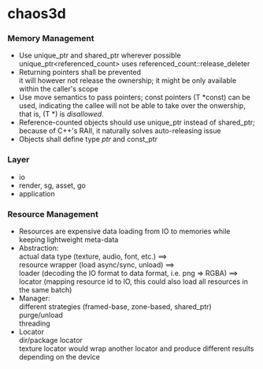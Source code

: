 chaos3d
=======

### Memory Management
* Use unique\_ptr and shared\_ptr wherever possible  
  unique\_ptr\<referenced\_count\> uses referenced\_count::release\_deleter
* Returning pointers shall be prevented  
  it will however not release the ownership; it might be only available within the caller's scope
* Use move semantics to pass pointers; const pointers (T \*const) can be used, indicating the callee will not be able to take over the onwership, that is, (T \*) is *disallowed*.
* Reference-counted objects should use unique\_ptr instead of shared\_ptr; because of C++'s RAII, it naturally solves auto-releasing issue
* Objects shall define type _ptr_ and const\_ptr

### Layer
* io
* render, sg, asset, go
* application

### Resource Management
* Resources are expensive data loading from IO to memories while keeping lightweight meta-data
* Abstraction:  
actual data type (texture, audio, font, etc.) ==>  
resource wrapper (load async/sync, unload) ==>  
loader (decoding the IO format to data format, i.e. png => RGBA) ==>  
locator (mapping resource id to IO, this could also load all resources in the same batch)
* Manager:  
different strategies (framed-base, zone-based, shared\_ptr)  
purge/unload  
threading
* Locator  
dir/package locator  
texture locator would wrap another locator and produce different results depending on the device
